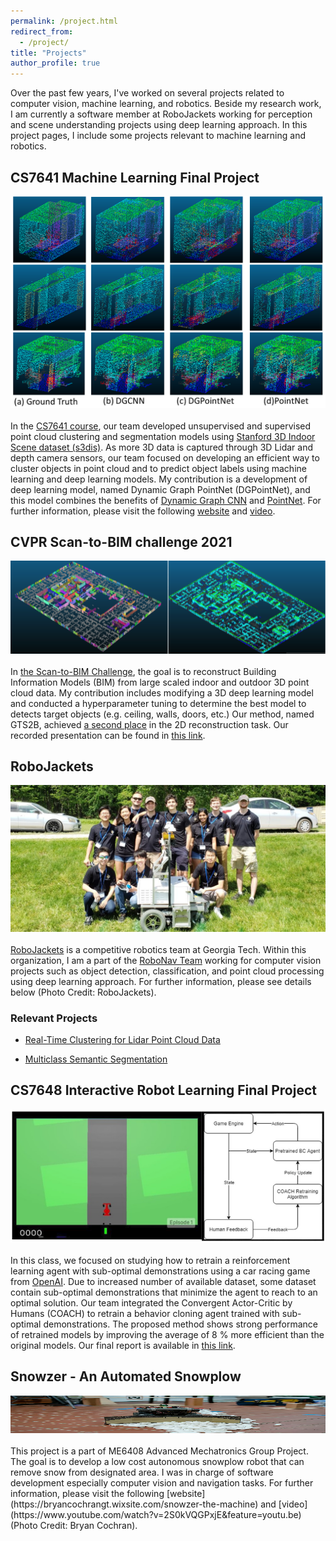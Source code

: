 ```yaml
---
permalink: /project.html
redirect_from:
  - /project/
title: "Projects"
author_profile: true
---
```

Over the past few years, I've worked on several projects related to computer vision, machine learning, and robotics. Beside my research work, I am currently a software member at RoboJackets working for perception and scene understanding projects using deep learning approach. In this project pages, I include some projects relevant to machine learning and robotics. 

## CS7641 Machine Learning Final Project
![CS7641](/images/cs7641/cs7641-final-project.png)
<br /><br />
In the [CS7641 course](https://mahdi-roozbahani.github.io/CS46417641-summer2021/), our team developed unsupervised and supervised point cloud clustering and segmentation models using [Stanford 3D Indoor Scene dataset (s3dis)](http://buildingparser.stanford.edu/dataset.html). As more 3D data is captured through 3D Lidar and depth camera sensors, our team focused on developing an efficient way to cluster objects in point cloud and to predict object labels using machine learning and deep learning models. My contribution is a development of deep learning model, named Dynamic Graph PointNet (DGPointNet), and this model combines the benefits of [Dynamic Graph CNN](https://arxiv.org/abs/1801.07829) and [PointNet](https://arxiv.org/abs/1612.00593). For further information, please visit the following [website](https://cs7641-pointcloudsegmentation.github.io/) and [video](https://gtvault-my.sharepoint.com/personal/yyajima3_gatech_edu/_layouts/15/onedrive.aspx?id=%2Fpersonal%2Fyyajima3%5Fgatech%5Fedu%2FDocuments%2Fcs7641%5Fproject%2Fcs7641%5Ffinal%5Fproject%2Emp4&parent=%2Fpersonal%2Fyyajima3%5Fgatech%5Fedu%2FDocuments%2Fcs7641%5Fproject).

## CVPR Scan-to-BIM challenge 2021
![CVPR](/images/cvpr-scan2bim/gts2b.png)
<br /><br />
In [the Scan-to-BIM Challenge](https://cv4aec.github.io/), the goal is to reconstruct Building Information Models (BIM) from large scaled indoor and outdoor 3D point cloud data. My contribution includes modifying a 3D deep learning model and conducted a hyperparameter tuning to determine the best model to detects target objects (e.g. ceiling, walls, doors, etc.) Our method, named GTS2B, achieved [a second place](files/2D_SecondPlace_Certificate.pdf) in the 2D reconstruction task. Our recorded presentation can be found in [this link](https://www.youtube.com/watch?v=DR9ifKxutf8&list=TLGG8vy3pvaCCBQwMjA4MjAyMQ&t=1006s).

## RoboJackets
![RoboJackets](/images/robonav/robonav_team.jpg)
<br /><br />
[RoboJackets](https://robojackets.org/) is a competitive robotics team at Georgia Tech. Within this organization, I am a part of the [RoboNav Team](https://robojackets.org/teams/robonav/) working for computer vision projects such as object detection, classification, and point cloud processing using deep learning approach. For further information, please see details below (Photo Credit: RoboJackets).

### Relevant Projects
* [Real-Time Clustering for Lidar Point Cloud Data](https://github.com/RoboJackets/igvc-software/tree/master/igvc_perception/src/pointcloud_segmentation)

* [Multiclass Semantic Segmentation](https://github.com/RoboJackets/igvc-software/tree/master/igvc_perception/src/multiclass_segmentation)

## CS7648 Interactive Robot Learning Final Project
![CS7648](/images/cs7648/cs7648-method.png)
<br /><br />
In this class, we focused on studying how to retrain a reinforcement learning agent with sub-optimal demonstrations using a car racing game from [OpenAI](https://github.com/openai/gym/blob/master/gym/envs/box2d/car_racing.py). Due to increased number of available dataset, some dataset contain sub-optimal demonstrations that minimize the agent to reach to an optimal solution. Our team integrated the Convergent Actor-Critic by Humans (COACH) to retrain a behavior cloning agent trained with sub-optimal demonstrations. The proposed method shows strong performance of retrained models by improving the average of 8 % more efficient than the original models. Our final report is available in [this link](images/cs7648/CS7648_Project.pdf).

## Snowzer - An Automated Snowplow 
<img src="/images/robonav/snoozer.png" width="1000" height="60">
<br /><br />
This project is a part of ME6408 Advanced Mechatronics Group Project. The goal is to develop a low cost autonomous snowplow robot that can remove snow from designated area. I was in charge of software development especially computer vision and navigation tasks. For further information, please visit the following [website](https://bryancochrangt.wixsite.com/snowzer-the-machine) and [video](https://www.youtube.com/watch?v=2S0kVQGPxjE&feature=youtu.be) (Photo Credit: Bryan Cochran).